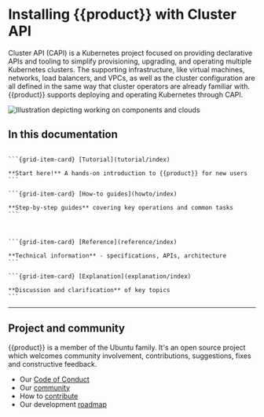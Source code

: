 # Installing {{product}} with Cluster API

Cluster API (CAPI) is a Kubernetes project focused on providing declarative APIs and tooling to simplify provisioning, upgrading, and operating multiple Kubernetes clusters. The supporting infrastructure, like virtual machines, networks, load balancers, and VPCs, as well as the cluster configuration are all defined in the same way that cluster operators are already familiar with. {{product}} supports deploying and operating Kubernetes through CAPI.

![Illustration depicting working on components and clouds][logo]

## In this documentation

````{grid} 1 1 2 2

```{grid-item-card} [Tutorial](tutorial/index)

**Start here!** A hands-on introduction to {{product}} for new users
```

```{grid-item-card} [How-to guides](howto/index)

**Step-by-step guides** covering key operations and common tasks
```

````

````{grid} 1 1 2 2


```{grid-item-card} [Reference](reference/index)

**Technical information** - specifications, APIs, architecture
```

```{grid-item-card} [Explanation](explanation/index)

**Discussion and clarification** of key topics
```

````

---

## Project and community

{{product}} is a member of the Ubuntu family. It's an open source
project which welcomes community involvement, contributions, suggestions, fixes
and constructive feedback.

- Our [Code of Conduct]
- Our [community]
- How to [contribute]
- Our development [roadmap]

<!-- IMAGES -->

[logo]: https://assets.ubuntu.com/v1/843c77b6-juju-at-a-glace.svg

<!-- LINKS -->

[Code of Conduct]: https://ubuntu.com/community/ethos/code-of-conduct
[community]: ../charm/reference/community
[contribute]: ../snap/howto/contribute
[roadmap]: ../snap/reference/roadmap
[overview page]: ../charm/explanation/about
[arch]: ../charm/reference/architecture
[Juju]: https://juju.is
[k8s snap package]: ../snap/index